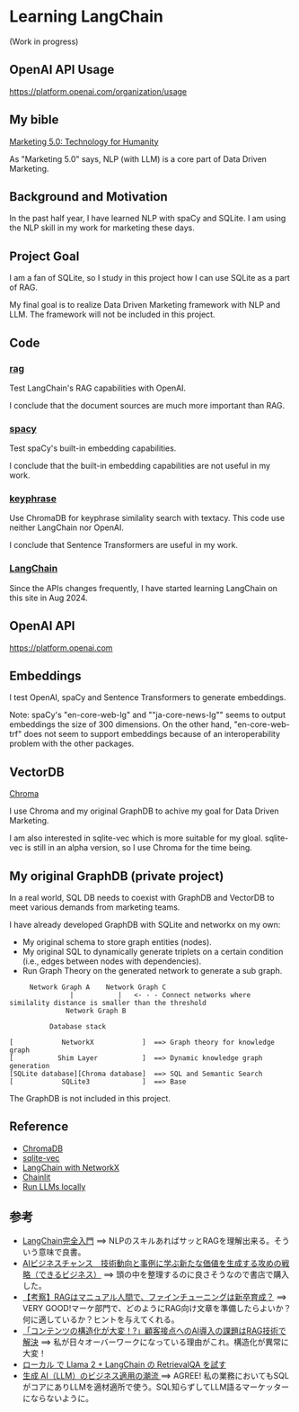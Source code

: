 # Learning LangChain

(Work in progress)

## OpenAI API Usage

https://platform.openai.com/organization/usage

## My bible

[Marketing 5.0: Technology for Humanity](https://www.wiley.com/en-br/Marketing+5.0%3A+Technology+for+Humanity-p-9781119668510)

As "Marketing 5.0" says, NLP (with LLM) is a core part of Data Driven Marketing.

## Background and Motivation

In the past half year, I have learned NLP with spaCy and SQLite. I am using the NLP skill in my work for marketing these days.

## Project Goal

I am a fan of SQLite, so I study in this project how I can use SQLite as a part of RAG.

My final goal is to realize Data Driven Marketing framework with NLP and LLM. The framework will not be included in this project.

## Code

### [rag](./rag)

Test LangChain's RAG capabilities with OpenAI.

I conclude that the document sources are much more important than RAG.

### [spacy](./spacy)

Test spaCy's built-in embedding capabilities.

I conclude that the built-in embedding capabilities are not useful in my work.

### [keyphrase](./keyphrase)

Use ChromaDB for keyphrase similality search with textacy. This code use neither LangChain nor OpenAI.

I conclude that Sentence Transformers are useful in my work.

### [LangChain](./lang_chain)

Since the APIs changes frequently, I have started learning LangChain on this site in Aug 2024.

## OpenAI API

https://platform.openai.com

## Embeddings

I test OpenAI, spaCy and Sentence Transformers to generate embeddings.

Note: spaCy's "en-core-web-lg" and ""ja-core-news-lg"" seems to output embeddings the size of 300 dimensions.
On the other hand, "en-core-web-trf" does not seem to support embeddings because of an interoperability problem with the other packages.

## VectorDB

[Chroma](https://www.trychroma.com/)

I use Chroma and my original GraphDB to achive my goal for Data Driven Marketing. 

I am also interested in sqlite-vec which is more suitable for my gloal. sqlite-vec is still in an alpha version, so I use Chroma for the time being.

## My original GraphDB (private project)

In a real world, SQL DB needs to coexist with GraphDB and VectorDB to meet various demands from marketing teams.

I have already developed GraphDB with SQLite and networkx on my own:
- My original schema to store graph entities (nodes).
- My original SQL to dynamically generate triplets on a certain condition (i.e., edges between nodes with dependencies).
- Run Graph Theory on the generated network to generate a sub graph.

```
     Network Graph A    Network Graph C
               |           |   <- - - Connect networks where similality distance is smaller than the threshold
              Network Graph B

```

```
          Database stack

[            NetworkX            ]  ==> Graph theory for knowledge graph
[           Shim Layer           ]  ==> Dynamic knowledge graph generation
[SQLite database][Chroma database]  ==> SQL and Semantic Search
[            SQLite3             ]  ==> Base

```

The GraphDB is not included in this project.

## Reference

- [ChromaDB](https://www.trychroma.com/)
- [sqlite-vec](https://github.com/asg017/sqlite-vec)
- [LangChain with NetworkX](https://python.langchain.com/v0.1/docs/integrations/graphs/networkx/)
- [Chainlit](https://github.com/Chainlit/chainlit)
- [Run LLMs locally](https://python.langchain.com/v0.1/docs/guides/development/local_llms/)

## 参考

- [LangChain完全入門](https://github.com/harukaxq/langchain-book) ==> NLPのスキルあればサッとRAGを理解出来る。そういう意味で良書。
- [AIビジネスチャンス　技術動向と事例に学ぶ新たな価値を生成する攻めの戦略（できるビジネス）](https://book.impress.co.jp/books/1123101128) ==> 頭の中を整理するのに良さそうなので書店で購入した。
- [【考察】RAGはマニュアル人間で、ファインチューニングは新卒育成？](https://leapwell.co.jp/tech_column/blog-finetuning-vs-rag) ==> VERY GOOD!マーケ部門で、どのようにRAG向け文章を準備したらよいか？何に適しているか？ヒントを与えてくれる。
- [「コンテンツの構造化が大変！?」顧客接点へのAI導入の課題はRAG技術で解決](https://blog.cba-japan.com/rag/) ==> 私が日々オーバーワークになっている理由がこれ。構造化が異常に大変！
- [ローカル で Llama 2 + LangChain の RetrievalQA を試す](https://note.com/npaka/n/n3164e8b24539)
- [生成 AI（LLM）のビジネス適用の潮流 ](https://www.dir.co.jp/report/consulting/dx/20240318_024297.pdf) ==> AGREE! 私の業務においてもSQLがコアにありLLMを適材適所で使う。SQL知らずしてLLM語るマーケッターにならないように。


